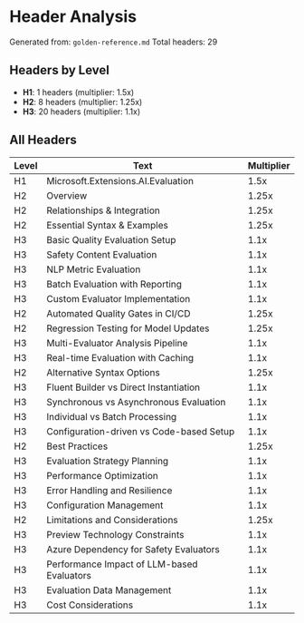 # Header Analysis

Generated from: `golden-reference.md`
Total headers: 29

## Headers by Level

- **H1**: 1 headers (multiplier: 1.5x)
- **H2**: 8 headers (multiplier: 1.25x)
- **H3**: 20 headers (multiplier: 1.1x)

## All Headers

| Level | Text | Multiplier |
|-------|------|------------|
| H1 | Microsoft.Extensions.AI.Evaluation | 1.5x |
| H2 | Overview | 1.25x |
| H2 | Relationships & Integration | 1.25x |
| H2 | Essential Syntax & Examples | 1.25x |
| H3 | Basic Quality Evaluation Setup | 1.1x |
| H3 | Safety Content Evaluation | 1.1x |
| H3 | NLP Metric Evaluation | 1.1x |
| H3 | Batch Evaluation with Reporting | 1.1x |
| H3 | Custom Evaluator Implementation | 1.1x |
| H2 | Automated Quality Gates in CI/CD | 1.25x |
| H2 | Regression Testing for Model Updates | 1.25x |
| H3 | Multi-Evaluator Analysis Pipeline | 1.1x |
| H3 | Real-time Evaluation with Caching | 1.1x |
| H2 | Alternative Syntax Options | 1.25x |
| H3 | Fluent Builder vs Direct Instantiation | 1.1x |
| H3 | Synchronous vs Asynchronous Evaluation | 1.1x |
| H3 | Individual vs Batch Processing | 1.1x |
| H3 | Configuration-driven vs Code-based Setup | 1.1x |
| H2 | Best Practices | 1.25x |
| H3 | Evaluation Strategy Planning | 1.1x |
| H3 | Performance Optimization | 1.1x |
| H3 | Error Handling and Resilience | 1.1x |
| H3 | Configuration Management | 1.1x |
| H2 | Limitations and Considerations | 1.25x |
| H3 | Preview Technology Constraints | 1.1x |
| H3 | Azure Dependency for Safety Evaluators | 1.1x |
| H3 | Performance Impact of LLM-based Evaluators | 1.1x |
| H3 | Evaluation Data Management | 1.1x |
| H3 | Cost Considerations | 1.1x |
